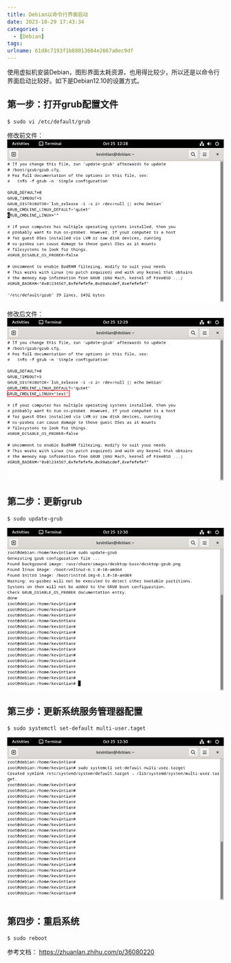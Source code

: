```yaml
---
title: Debian以命令行界面启动
date: 2023-10-29 17:43:34
categories : 
  - [Debian]
tags:
urlname: 61d8c7193f1b88013604e2667a0ec9df
---
```


使用虚拟机安装Debian，图形界面太耗资源，也用得比较少，所以还是以命令行界面启动比较好。如下是Debian12.10的设置方式。

## 第一步：打开grub配置文件
```
$ sudo vi /etc/default/grub
```
修改前文件：
![](/images/61d8c7193f1b88013604e2667a0ec9df/1.png#pic_left)

修改后文件：
![](/images/61d8c7193f1b88013604e2667a0ec9df/2.png#pic_left)

## 第二步：更新grub
```
$ sudo update-grub
```

![](/images/61d8c7193f1b88013604e2667a0ec9df/3.png#pic_left)


## 第三步：更新系统服务管理器配置
```
$ sudo systemctl set-default multi-user.taget
```

![](/images/61d8c7193f1b88013604e2667a0ec9df/4.png#pic_left)

## 第四步：重启系统
```
$ sudo reboot
```
  
<font margin-top:150px>参考文档：</font>
https://zhuanlan.zhihu.com/p/36080220
